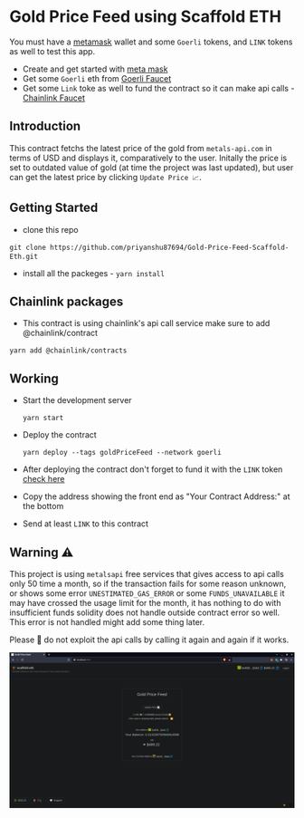 # Gold Price Feed using Scaffold ETH

You must have a [metamask](https://metamask.io/) wallet and some `Goerli` tokens, and `LINK` tokens as well to test this app.
* Create and get started with [meta mask](https://metamask.io/)
* Get some `Goerli` eth from [Goerli Faucet](https://goerlifaucet.com/)
* Get some `Link` toke as well to fund the contract so it can make api calls - [Chainlink Faucet](https://faucets.chain.link)

## Introduction

This contract fetchs the latest price of the gold from `metals-api.com` in terms of USD and displays it, comparatively to the user. Initally the price is set to outdated value of gold (at time the project was last updated), but user can get the latest price by clicking `Update Price 📈`.

## Getting Started

* clone this repo

```
git clone https://github.com/priyanshu87694/Gold-Price-Feed-Scaffold-Eth.git
```

* install all the packeges - `yarn install`

## Chainlink packages

* This contract is using chainlink's api call service make sure to add @chainlink/contract

```
yarn add @chainlink/contracts
```

## Working

* Start the development server

    ```
    yarn start
    ```

* Deploy the contract

    ```
    yarn deploy --tags goldPriceFeed --network goerli
    ```

* After deploying the contract don't forget to fund it with the `LINK` token
    [check here](https://docs.chain.link/docs/fund-your-contract/)

* Copy the address showing the front end as "Your Contract Address:" at the bottom

* Send at least `LINK` to this contract

## Warning ⚠️

This project is using `metalsapi` free services that gives access to api calls only 50 time a month, so if the transaction fails for some reason unknown, or shows some error `UNESTIMATED_GAS_ERROR` or some `FUNDS_UNAVAILABLE` it may have crossed the usage limit for the month, it has nothing to do with insufficient funds solidity does not handle outside contract error so well.
This error is not handled might add some thing later.

Please 🙏 do not exploit the api calls by calling it again and again if it works.

![ScreentShot](screenshot.png)